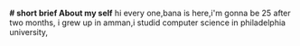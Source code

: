 **# short brief About my self**
hi every one,bana is here,i'm gonna be 25 after two months, i grew up in amman,i studid computer science in philadelphia university,
